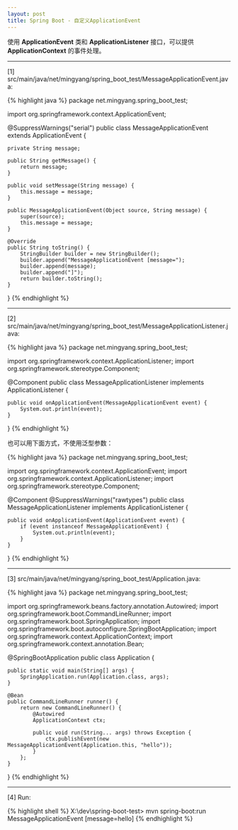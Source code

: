 ```yaml
---
layout: post
title: Spring Boot - 自定义ApplicationEvent
---
```


使用 **ApplicationEvent** 类和 **ApplicationListener** 接口，可以提供 **ApplicationContext** 的事件处理。

---

[1] src/main/java/net/mingyang/spring_boot_test/MessageApplicationEvent.java:

{% highlight java %}
package net.mingyang.spring_boot_test;

import org.springframework.context.ApplicationEvent;

@SuppressWarnings("serial")
public class MessageApplicationEvent extends ApplicationEvent {
    
    private String message;

    public String getMessage() {
        return message;
    }

    public void setMessage(String message) {
        this.message = message;
    }

    public MessageApplicationEvent(Object source, String message) {
        super(source);
        this.message = message;
    }

    @Override
    public String toString() {
        StringBuilder builder = new StringBuilder();
        builder.append("MessageApplicationEvent [message=");
        builder.append(message);
        builder.append("]");
        return builder.toString();
    }
}
{% endhighlight %}

---

[2] src/main/java/net/mingyang/spring_boot_test/MessageApplicationListener.java:

{% highlight java %}
package net.mingyang.spring_boot_test;

import org.springframework.context.ApplicationListener;
import org.springframework.stereotype.Component;

@Component
public class MessageApplicationListener implements ApplicationListener<MessageApplicationEvent> {

    public void onApplicationEvent(MessageApplicationEvent event) {
        System.out.println(event);
    }
}
{% endhighlight %}

也可以用下面方式，不使用泛型参数：

{% highlight java %}
package net.mingyang.spring_boot_test;

import org.springframework.context.ApplicationEvent;
import org.springframework.context.ApplicationListener;
import org.springframework.stereotype.Component;

@Component
@SuppressWarnings("rawtypes")
public class MessageApplicationListener implements ApplicationListener {

    public void onApplicationEvent(ApplicationEvent event) {
        if (event instanceof MessageApplicationEvent) {
            System.out.println(event);
        }
    }
}
{% endhighlight %}

---

[3] src/main/java/net/mingyang/spring_boot_test/Application.java:

{% highlight java %}
package net.mingyang.spring_boot_test;

import org.springframework.beans.factory.annotation.Autowired;
import org.springframework.boot.CommandLineRunner;
import org.springframework.boot.SpringApplication;
import org.springframework.boot.autoconfigure.SpringBootApplication;
import org.springframework.context.ApplicationContext;
import org.springframework.context.annotation.Bean;

@SpringBootApplication
public class Application {
    
    public static void main(String[] args) {
        SpringApplication.run(Application.class, args);
    }
    
    @Bean
    public CommandLineRunner runner() {
        return new CommandLineRunner() {
            @Autowired
            ApplicationContext ctx;
            
            public void run(String... args) throws Exception {
                ctx.publishEvent(new MessageApplicationEvent(Application.this, "hello"));
            }
        };
    }
}
{% endhighlight %}

---

[4] Run:

{% highlight shell %}
X:\dev\spring-boot-test> mvn spring-boot:run
MessageApplicationEvent [message=hello]
{% endhighlight %}